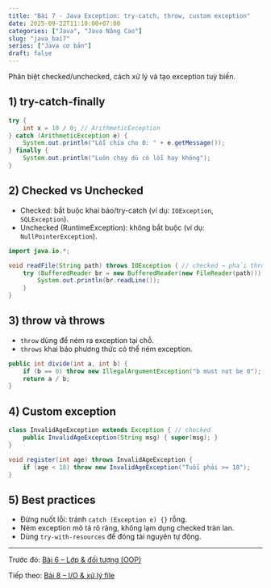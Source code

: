 ```yaml
---
title: "Bài 7 - Java Exception: try-catch, throw, custom exception"
date: 2025-09-22T11:10:00+07:00
categories: ["Java", "Java Nâng Cao"]
slug: "java_bai7"
series: ["Java cơ bản"]
draft: false
---
```


Phân biệt checked/unchecked, cách xử lý và tạo exception tuỳ biến.

## 1) try-catch-finally
```java
try {
    int x = 10 / 0; // ArithmeticException
} catch (ArithmeticException e) {
    System.out.println("Lỗi chia cho 0: " + e.getMessage());
} finally {
    System.out.println("Luôn chạy dù có lỗi hay không");
}
```

## 2) Checked vs Unchecked
- Checked: bắt buộc khai báo/try-catch (ví dụ: `IOException`, `SQLException`).
- Unchecked (RuntimeException): không bắt buộc (ví dụ: `NullPointerException`).

```java
import java.io.*;

void readFile(String path) throws IOException { // checked → phải throws hoặc try-catch
    try (BufferedReader br = new BufferedReader(new FileReader(path))) {
        System.out.println(br.readLine());
    }
}
```

## 3) throw và throws
- `throw` dùng để ném ra exception tại chỗ.
- `throws` khai báo phương thức có thể ném exception.

```java
public int divide(int a, int b) {
    if (b == 0) throw new IllegalArgumentException("b must not be 0");
    return a / b;
}
```

## 4) Custom exception
```java
class InvalidAgeException extends Exception { // checked
    public InvalidAgeException(String msg) { super(msg); }
}

void register(int age) throws InvalidAgeException {
    if (age < 18) throw new InvalidAgeException("Tuổi phải >= 18");
}
```

## 5) Best practices
- Đừng nuốt lỗi: tránh `catch (Exception e) {}` rỗng.
- Ném exception mô tả rõ ràng, không lạm dụng checked tràn lan.
- Dùng `try-with-resources` để đóng tài nguyên tự động.

---

Trước đó: [Bài 6 – Lớp & đối tượng (OOP)](/Myblog/p/java_bai6/)

Tiếp theo: [Bài 8 – I/O & xử lý file](/Myblog/p/java_bai8/)

